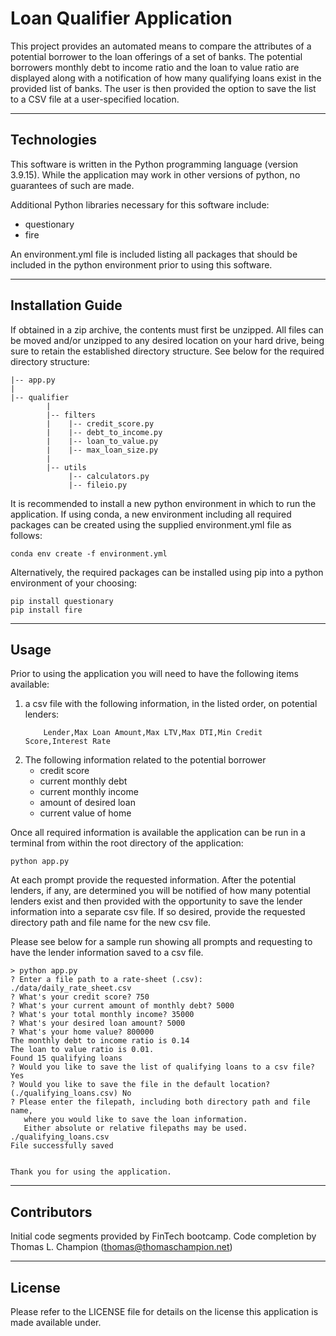 # Loan Qualifier Application

This project provides an automated means to compare the attributes of a potential borrower to the loan offerings of a set of banks. The potential borrowers monthly debt to income ratio and the loan to value ratio are displayed along with a notification of how many qualifying loans exist in the provided list of banks.
The user is then provided the option to save the list to a CSV file at a user-specified location.

---

## Technologies

This software is written in the Python programming language (version 3.9.15). While the application may work in other versions of python, no guarantees of such are made.

Additional Python libraries necessary for this software include:
* questionary
* fire

An environment.yml file is included listing all packages that should be included in the python environment prior to using this software.

---

## Installation Guide

If obtained in a zip archive, the contents must first be unzipped.
All files can be moved and/or unzipped to any desired location on your hard drive, being sure to retain the established directory structure. See below for the required directory structure:
```
|-- app.py
|
|-- qualifier
		|
		|-- filters
		|	 |-- credit_score.py
		|	 |-- debt_to_income.py
		|	 |-- loan_to_value.py
		|	 |-- max_loan_size.py
		|
		|-- utils
			 |-- calculators.py
			 |-- fileio.py
```

It is recommended to install a new python environment in which to run the application. If using conda, a new environment including all required packages can be created using the supplied environment.yml file as follows:

```
conda env create -f environment.yml
```
Alternatively, the required packages can be installed using pip into a python environment of your choosing:

```
pip install questionary
pip install fire
```


---

## Usage

Prior to using the application you will need to have the following items available:
1. a csv file with the following information, in the listed order, on potential lenders:
    ```
        Lender,Max Loan Amount,Max LTV,Max DTI,Min Credit Score,Interest Rate
    ```
2. The following information related to the potential borrower
   * credit score
   * current monthly debt
   * current monthly income
   * amount of desired loan
   * current value of home

Once all required information is available the application can be run in a terminal from within the root directory of the application:

```
python app.py
```
At each prompt provide the requested information. After the potential lenders, if any, are determined you will be notified of how many potential lenders exist and then provided with the opportunity to save the lender information into a separate csv file. If so desired, provide the requested directory path and file name for the new csv file.

Please see below for a sample run showing all prompts and requesting to have the lender information saved to a csv file.

```
> python app.py
? Enter a file path to a rate-sheet (.csv): ./data/daily_rate_sheet.csv
? What's your credit score? 750
? What's your current amount of monthly debt? 5000
? What's your total monthly income? 35000
? What's your desired loan amount? 5000
? What's your home value? 800000
The monthly debt to income ratio is 0.14
The loan to value ratio is 0.01.
Found 15 qualifying loans
? Would you like to save the list of qualifying loans to a csv file? Yes
? Would you like to save the file in the default location? (./qualifying_loans.csv) No
? Please enter the filepath, including both directory path and file name,
   where you would like to save the loan information.
   Either absolute or relative filepaths may be used. ./qualifying_loans.csv
File successfully saved


Thank you for using the application.

```

---

## Contributors

Initial code segments provided by FinTech bootcamp.
Code completion by Thomas L. Champion (thomas@thomaschampion.net)

---

## License

Please refer to the LICENSE file for details on the license this application is made available under.
